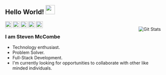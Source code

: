 ## Hello World! <img src="https://raw.githubusercontent.com/iampavangandhi/iampavangandhi/master/gifs/Hi.gif" width="30px"></h2>

<a href="https://twitter.com/st_mccombe">
  <img align="left" alt="Stevens Twitter" width="22px" src="https://cdn.jsdelivr.net/npm/simple-icons@v3/icons/twitter.svg" />
</a>
<a href="https://www.linkedin.com/in/steven-mccombe-82953151/">
  <img align="left" alt="Stevens LinkedIn" width="22px" src="https://cdn.jsdelivr.net/npm/simple-icons@v3/icons/linkedin.svg" />
</a>
<a href="https://github.com/Steven-McCombe">
  <img align="left" alt="Stevens Github" width="22px" src="https://cdn.jsdelivr.net/npm/simple-icons@v3/icons/github.svg" />
</a>
<a href="https://www.instagram.com/st_mccombe/">
  <img align="left" alt="Stevens Instagram" width="22px" src="https://cdn.jsdelivr.net/npm/simple-icons@v3/icons/instagram.svg" />
</a>
<a href="https://www.codewars.com/users/Steven-McCombe">
  <img align="left" alt="Stevens Codewars Account" width="22px" src="https://cdn.jsdelivr.net/npm/simple-icons@v3/icons/codewars.svg" />
</a>
<br />
<img align="right" alt="Git Stats" src="https://github-readme-stats.vercel.app/api?username=Steven-McCombe&show_icons=true&theme=transparent" />

### I am Steven McCombe
- Technology enthusiast.
- Problem Solver. 
- Full-Stack Development.
- I'm currently looking for opportunities to collaborate with other like minded individuals. 

